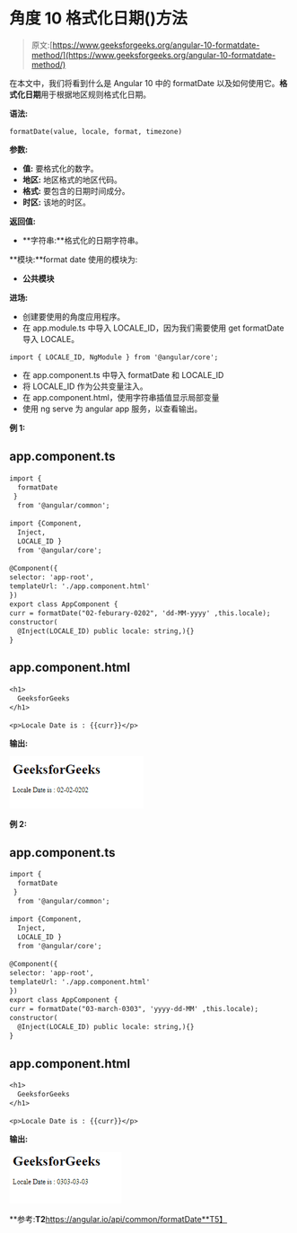# 角度 10 格式化日期()方法

> 原文:[https://www.geeksforgeeks.org/angular-10-formatdate-method/](https://www.geeksforgeeks.org/angular-10-formatdate-method/)

在本文中，我们将看到什么是 Angular 10 中的 formatDate 以及如何使用它。**格式化日期**用于根据地区规则格式化日期。

**语法:**

```
formatDate(value, locale, format, timezone)
```

**参数:**

*   **值:** 要格式化的数字。
*   **地区:** 地区格式的地区代码。
*   **格式:** 要包含的日期时间成分。
*   **时区:** 该地的时区。

**返回值:**

*   **字符串:**格式化的日期字符串。

**模块:**format date 使用的模块为:

*   **公共模块**

**进场:**

*   创建要使用的角度应用程序。
*   在 app.module.ts 中导入 LOCALE_ID，因为我们需要使用 get formatDate 导入 LOCALE。

```
import { LOCALE_ID, NgModule } from '@angular/core';
```

*   在 app.component.ts 中导入 formatDate 和 LOCALE_ID
*   将 LOCALE_ID 作为公共变量注入。
*   在 app.component.html，使用字符串插值显示局部变量
*   使用 ng serve 为 angular app 服务，以查看输出。

**例 1:**

## app.component.ts

```
import {
  formatDate
 }
  from '@angular/common';

import {Component,
  Inject,
  LOCALE_ID }
  from '@angular/core';

@Component({
selector: 'app-root',
templateUrl: './app.component.html'
})
export class AppComponent {
curr = formatDate("02-feburary-0202", 'dd-MM-yyyy' ,this.locale);
constructor(
  @Inject(LOCALE_ID) public locale: string,){}
}
```

## app.component.html

```
<h1>
  GeeksforGeeks
</h1>

<p>Locale Date is : {{curr}}</p>
```

**输出:**

![](img/ffd975149373f45ed554ecc644a1d181.png)

**例 2:**

## app.component.ts

```
import {
  formatDate
 }
  from '@angular/common';

import {Component,
  Inject,
  LOCALE_ID }
  from '@angular/core';

@Component({
selector: 'app-root',
templateUrl: './app.component.html'
})
export class AppComponent {
curr = formatDate("03-march-0303", 'yyyy-dd-MM' ,this.locale);
constructor(
  @Inject(LOCALE_ID) public locale: string,){}
}
```

## app.component.html

```
<h1>
  GeeksforGeeks
</h1>

<p>Locale Date is : {{curr}}</p>
```

**输出:**

![](img/75bb88e246bd46434a885858e4e81344.png)

**参考:**T2**https://angular.io/api/common/formatDate**T5】